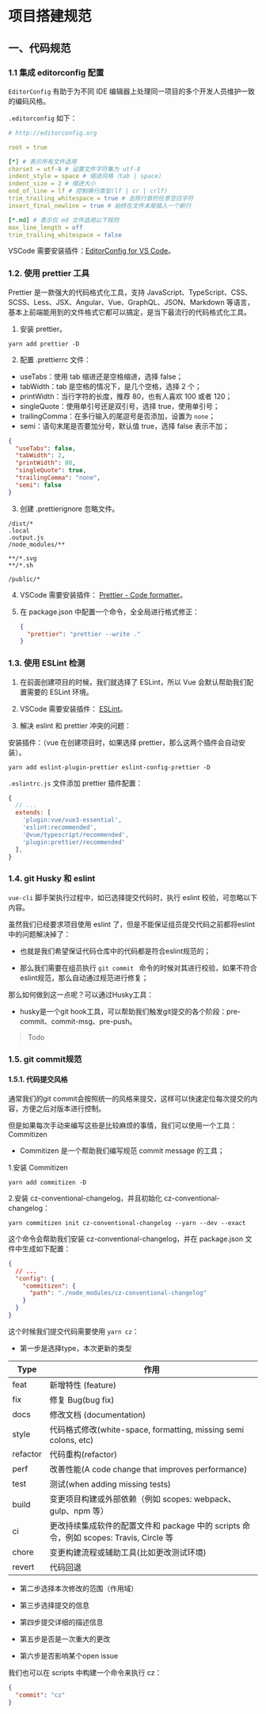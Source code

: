 # 项目搭建规范

## 一、代码规范

### 1.1 集成 editorconfig 配置

`EditorConfig` 有助于为不同 IDE 编辑器上处理同一项目的多个开发人员维护一致的编码风格。

`.editorconfig` 如下：

```yaml
# http://editorconfig.org

root = true

[*] # 表示所有文件适用
charset = utf-8 # 设置文件字符集为 utf-8
indent_style = space # 缩进风格（tab | space）
indent_size = 2 # 缩进大小
end_of_line = lf # 控制换行类型(lf | cr | crlf)
trim_trailing_whitespace = true # 去除行首的任意空白字符
insert_final_newline = true # 始终在文件末尾插入一个新行

[*.md] # 表示仅 md 文件适用以下规则
max_line_length = off
trim_trailing_whitespace = false
```

VSCode 需要安装插件：[EditorConfig for VS Code](https://marketplace.visualstudio.com/items?itemName=EditorConfig.EditorConfig)。

### 1.2. 使用 prettier 工具

Prettier 是一款强大的代码格式化工具，支持 JavaScript、TypeScript、CSS、SCSS、Less、JSX、Angular、Vue、GraphQL、JSON、Markdown 等语言，基本上前端能用到的文件格式它都可以搞定，是当下最流行的代码格式化工具。

1. 安装 prettier。

```shell
yarn add prettier -D
```

2. 配置 .prettierrc 文件：

- useTabs：使用 tab 缩进还是空格缩进，选择 false；
- tabWidth：tab 是空格的情况下，是几个空格，选择 2 个；
- printWidth：当行字符的长度，推荐 80，也有人喜欢 100 或者 120；
- singleQuote：使用单引号还是双引号，选择 true，使用单引号；
- trailingComma：在多行输入的尾逗号是否添加，设置为 `none`；
- semi：语句末尾是否要加分号，默认值 true，选择 false 表示不加；

```json
{
  "useTabs": false,
  "tabWidth": 2,
  "printWidth": 80,
  "singleQuote": true,
  "trailingComma": "none",
  "semi": false
}
```

3. 创建 .prettierignore 忽略文件。

```
/dist/*
.local
.output.js
/node_modules/**

**/*.svg
**/*.sh

/public/*
```

4. VSCode 需要安装插件： [Prettier - Code formatter](https://marketplace.visualstudio.com/items?itemName=esbenp.prettier-vscode)。

5. 在 package.json 中配置一个命令，全全局进行格式修正：

   ```json
   {
     "prettier": "prettier --write ."
   }
   ```

### 1.3. 使用 ESLint 检测

1. 在前面创建项目的时候，我们就选择了 ESLint，所以 Vue 会默认帮助我们配置需要的 ESLint 环境。

2. VSCode 需要安装插件： [ESLint](https://marketplace.visualstudio.com/items?itemName=dbaeumer.vscode-eslint)。

3. 解决 eslint 和 prettier 冲突的问题：

安装插件：（vue 在创建项目时，如果选择 prettier，那么这两个插件会自动安装）。

```shell
yarn add eslint-plugin-prettier eslint-config-prettier -D
```

`.eslintrc.js` 文件添加 prettier 插件配置：

```js
{
  // ...
  extends: [
    'plugin:vue/vue3-essential',
    'eslint:recommended',
    '@vue/typescript/recommended',
    'plugin:prettier/recommended'
  ],
}

```

### 1.4. git Husky 和 eslint

`vue-cli` 脚手架执行过程中，如已选择提交代码时，执行 eslint 校验，可忽略以下内容。

虽然我们已经要求项目使用 eslint 了，但是不能保证组员提交代码之前都将eslint中的问题解决掉了：

* 也就是我们希望保证代码仓库中的代码都是符合eslint规范的；

* 那么我们需要在组员执行 `git commit ` 命令的时候对其进行校验，如果不符合eslint规范，那么自动通过规范进行修复；

那么如何做到这一点呢？可以通过Husky工具：

* husky是一个git hook工具，可以帮助我们触发git提交的各个阶段：pre-commit、commit-msg、pre-push。

> Todo

### 1.5. git commit规范

#### 1.5.1. 代码提交风格

通常我们的git commit会按照统一的风格来提交，这样可以快速定位每次提交的内容，方便之后对版本进行控制。

但是如果每次手动来编写这些是比较麻烦的事情，我们可以使用一个工具：Commitizen

* Commitizen 是一个帮助我们编写规范 commit message 的工具；

1.安装 Commitizen

```shell
yarn add commitizen -D
```

2.安装 cz-conventional-changelog，并且初始化 cz-conventional-changelog：

```shell
yarn commitizen init cz-conventional-changelog --yarn --dev --exact
```

这个命令会帮助我们安装 cz-conventional-changelog，并在 package.json 文件中生成如下配置：

```json
{
  // ...
  "config": {
    "commitizen": {
      "path": "./node_modules/cz-conventional-changelog"
    }
  }
}
```

这个时候我们提交代码需要使用 `yarn cz`：

* 第一步是选择type，本次更新的类型

| Type     | 作用                                                         |
| -------- | ------------------------------------------------------------ |
| feat     | 新增特性 (feature)                                           |
| fix      | 修复 Bug(bug fix)                                            |
| docs     | 修改文档 (documentation)                                     |
| style    | 代码格式修改(white-space, formatting, missing semi colons, etc) |
| refactor | 代码重构(refactor)                                           |
| perf     | 改善性能(A code change that improves performance)            |
| test     | 测试(when adding missing tests)                              |
| build    | 变更项目构建或外部依赖（例如 scopes: webpack、gulp、npm 等） |
| ci       | 更改持续集成软件的配置文件和 package 中的 scripts 命令，例如 scopes: Travis, Circle 等 |
| chore    | 变更构建流程或辅助工具(比如更改测试环境)                     |
| revert   | 代码回退                                                     |

* 第二步选择本次修改的范围（作用域）

* 第三步选择提交的信息

* 第四步提交详细的描述信息

* 第五步是否是一次重大的更改

* 第六步是否影响某个open issue

我们也可以在 scripts 中构建一个命令来执行  cz：

```json
{
  "commit": "cz"
}
```

